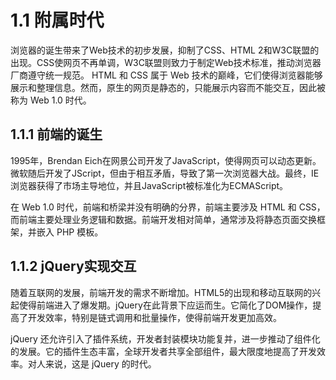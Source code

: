  
# 1.1 附属时代

浏览器的诞生带来了Web技术的初步发展，抑制了CSS、HTML 2和W3C联盟的出现。CSS使网页不再单调，W3C联盟则致力于制定Web技术标准，推动浏览器厂商遵守统一规范。 HTML 和 CSS 属于 Web 技术的巅峰，它们使得浏览器能够展示和整理信息。然而，原生的网页是静态的，只能展示内容而不能交互，因此被称为 Web 1.0 时代。

## 1.1.1 前端的诞生

1995年，Brendan Eich在网景公司开发了JavaScript，使得网页可以动态更新。微软随后开发了JScript，但由于相互矛盾，导致了第一次浏览器大战。最终，IE浏览器获得了市场主导地位，并且JavaScript被标准化为ECMAScript。

在 Web 1.0 时代，前端和桥梁并没有明确的分界，前端主要涉及 HTML 和 CSS，而前端主要处理业务逻辑和数据。前端开发相对简单，通常涉及将静态页面交换框架，并嵌入 PHP 模板。

## 1.1.2 jQuery实现交互

随着互联网的发展，前端开发的需求不断增加。HTML5的出现和移动互联网的兴起使得前端进入了爆发期。jQuery在此背景下应运而生。它简化了DOM操作，提高了开发效率，特别是链式调用和批量操作，使得前端开发更加高效。

jQuery 还允许引入了插件系统，开发者封装模块功能复并，进一步推动了组件化的发展。它的插件生态丰富，全球开发者共享全部组件，最大限度地提高了开发效率。对人来说，这是 jQuery 的时代。




